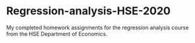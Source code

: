 # Regression-analysis-HSE-2020
My completed homework assignments for the regression analysis course from the HSE Department of Economics.  
